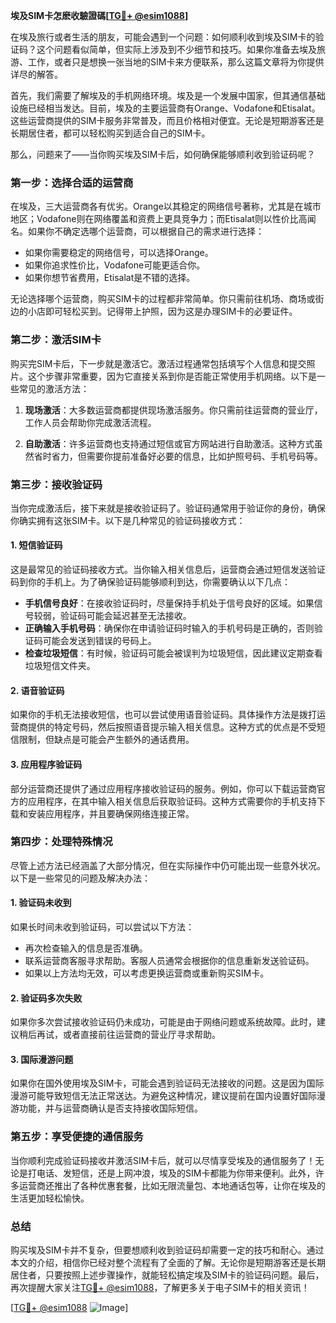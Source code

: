 **埃及SIM卡怎麽收驗證碼[[TG💪+ @esim1088](https://t.me/s/esim1088)]**

在埃及旅行或者生活的朋友，可能会遇到一个问题：如何顺利收到埃及SIM卡的验证码？这个问题看似简单，但实际上涉及到不少细节和技巧。如果你准备去埃及旅游、工作，或者只是想换一张当地的SIM卡来方便联系，那么这篇文章将为你提供详尽的解答。

首先，我们需要了解埃及的手机网络环境。埃及是一个发展中国家，但其通信基础设施已经相当发达。目前，埃及的主要运营商有Orange、Vodafone和Etisalat。这些运营商提供的SIM卡服务非常普及，而且价格相对便宜。无论是短期游客还是长期居住者，都可以轻松购买到适合自己的SIM卡。

那么，问题来了——当你购买埃及SIM卡后，如何确保能够顺利收到验证码呢？

### **第一步：选择合适的运营商**

在埃及，三大运营商各有优劣。Orange以其稳定的网络信号著称，尤其是在城市地区；Vodafone则在网络覆盖和资费上更具竞争力；而Etisalat则以性价比高闻名。如果你不确定选哪个运营商，可以根据自己的需求进行选择：

- 如果你需要稳定的网络信号，可以选择Orange。
- 如果你追求性价比，Vodafone可能更适合你。
- 如果你想节省费用，Etisalat是不错的选择。

无论选择哪个运营商，购买SIM卡的过程都非常简单。你只需前往机场、商场或街边的小店即可轻松买到。记得带上护照，因为这是办理SIM卡的必要证件。

### **第二步：激活SIM卡**

购买完SIM卡后，下一步就是激活它。激活过程通常包括填写个人信息和提交照片。这个步骤非常重要，因为它直接关系到你是否能正常使用手机网络。以下是一些常见的激活方法：

1. **现场激活**：大多数运营商都提供现场激活服务。你只需前往运营商的营业厅，工作人员会帮助你完成激活流程。
   
2. **自助激活**：许多运营商也支持通过短信或官方网站进行自助激活。这种方式虽然省时省力，但需要你提前准备好必要的信息，比如护照号码、手机号码等。

### **第三步：接收验证码**

当你完成激活后，接下来就是接收验证码了。验证码通常用于验证你的身份，确保你确实拥有这张SIM卡。以下是几种常见的验证码接收方式：

#### **1. 短信验证码**
这是最常见的验证码接收方式。当你输入相关信息后，运营商会通过短信发送验证码到你的手机上。为了确保验证码能够顺利到达，你需要确认以下几点：
- **手机信号良好**：在接收验证码时，尽量保持手机处于信号良好的区域。如果信号较弱，验证码可能会延迟甚至无法接收。
- **正确输入手机号码**：确保你在申请验证码时输入的手机号码是正确的，否则验证码可能会发送到错误的号码上。
- **检查垃圾短信**：有时候，验证码可能会被误判为垃圾短信，因此建议定期查看垃圾短信文件夹。

#### **2. 语音验证码**
如果你的手机无法接收短信，也可以尝试使用语音验证码。具体操作方法是拨打运营商提供的特定号码，然后按照语音提示输入相关信息。这种方式的优点是不受短信限制，但缺点是可能会产生额外的通话费用。

#### **3. 应用程序验证码**
部分运营商还提供了通过应用程序接收验证码的服务。例如，你可以下载运营商官方的应用程序，在其中输入相关信息后获取验证码。这种方式需要你的手机支持下载和安装应用程序，并且要确保网络连接正常。

### **第四步：处理特殊情况**

尽管上述方法已经涵盖了大部分情况，但在实际操作中仍可能出现一些意外状况。以下是一些常见的问题及解决办法：

#### **1. 验证码未收到**
如果长时间未收到验证码，可以尝试以下方法：
- 再次检查输入的信息是否准确。
- 联系运营商客服寻求帮助。客服人员通常会根据你的信息重新发送验证码。
- 如果以上方法均无效，可以考虑更换运营商或重新购买SIM卡。

#### **2. 验证码多次失败**
如果你多次尝试接收验证码仍未成功，可能是由于网络问题或系统故障。此时，建议稍后再试，或者直接前往运营商的营业厅寻求帮助。

#### **3. 国际漫游问题**
如果你在国外使用埃及SIM卡，可能会遇到验证码无法接收的问题。这是因为国际漫游可能导致短信无法正常送达。为避免这种情况，建议提前在国内设置好国际漫游功能，并与运营商确认是否支持接收国际短信。

### **第五步：享受便捷的通信服务**

当你顺利完成验证码接收并激活SIM卡后，就可以尽情享受埃及的通信服务了！无论是打电话、发短信，还是上网冲浪，埃及的SIM卡都能为你带来便利。此外，许多运营商还推出了各种优惠套餐，比如无限流量包、本地通话包等，让你在埃及的生活更加轻松愉快。

### **总结**

购买埃及SIM卡并不复杂，但要想顺利收到验证码却需要一定的技巧和耐心。通过本文的介绍，相信你已经对整个流程有了全面的了解。无论你是短期游客还是长期居住者，只要按照上述步骤操作，就能轻松搞定埃及SIM卡的验证码问题。最后，再次提醒大家关注[TG💪+ @esim1088](https://t.me/s/esim1088)，了解更多关于电子SIM卡的相关资讯！

[[TG💪+ @esim1088](https://t.me/s/esim1088) ![Image](https://i.postimg.cc/4NQfJmqS/Snipaste-2025-05-13-00-14-12.png)]